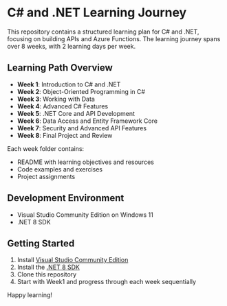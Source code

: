 # C# and .NET Learning Journey

This repository contains a structured learning plan for C# and .NET, focusing on building APIs and Azure Functions. The learning journey spans over 8 weeks, with 2 learning days per week.

## Learning Path Overview

- **Week 1**: Introduction to C# and .NET
- **Week 2**: Object-Oriented Programming in C#
- **Week 3**: Working with Data
- **Week 4**: Advanced C# Features
- **Week 5**: .NET Core and API Development
- **Week 6**: Data Access and Entity Framework Core
- **Week 7**: Security and Advanced API Features
- **Week 8**: Final Project and Review

Each week folder contains:
- README with learning objectives and resources
- Code examples and exercises
- Project assignments

## Development Environment

- Visual Studio Community Edition on Windows 11
- .NET 8 SDK

## Getting Started

1. Install [Visual Studio Community Edition](https://visualstudio.microsoft.com/vs/community/)
2. Install the [.NET 8 SDK](https://dotnet.microsoft.com/download/dotnet/8.0)
3. Clone this repository
4. Start with Week1 and progress through each week sequentially

Happy learning!
